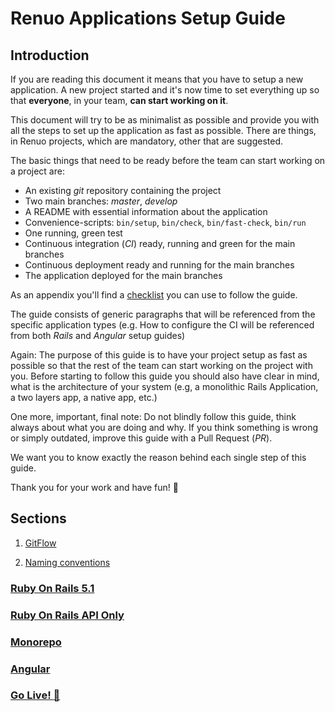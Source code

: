 # Renuo Applications Setup Guide

## Introduction

If you are reading this document it means that you have to setup a new application. 
A new project started and it's now time to set everything up so that **everyone**, in your team, **can start working on it**. 

This document will try to be as minimalist as possible and provide you with all the steps to set up the application as fast as possible. 
There are things, in Renuo projects, which are mandatory, other that are suggested.

The basic things that need to be ready before the team can start working on a project are:
* An existing *git* repository containing the project
* Two main branches: *master*, *develop*
* A README with essential information about the application
* Convenience-scripts: `bin/setup`, `bin/check`, `bin/fast-check`, `bin/run`
* One running, green test
* Continuous integration (*CI*) ready, running and green for the main branches
* Continuous deployment ready and running for the main branches
* The application deployed for the main branches

As an appendix you'll find a [checklist](checklist.md) you can use to follow the guide.

The guide consists of generic paragraphs that will be referenced from the specific application types (e.g. How to configure the CI will be referenced from both *Rails* and *Angular* setup guides)

Again: The purpose of this guide is to have your project setup as fast as possible so that the rest of the team can start working on the project with you.
Before starting to follow this guide you should also have clear in mind, what is the architecture of your system (e.g, a monolithic Rails Application, a two layers app, a native app, etc.)

One more, important, final note: Do not blindly follow this guide, think always about what you are doing and why.
If you think something is wrong or simply outdated, improve this guide with a Pull Request (*PR*).

We want you to know exactly the reason behind each single step of this guide.

Thank you for your work and have fun! :tada:

## Sections

1. [GitFlow](gitflow.md)

2. [Naming conventions](naming_conventions.md)

###  [Ruby On Rails 5.1](ruby_on_rails/README.md)

### [Ruby On Rails API Only](ruby_on_rails_api/README.md)

### [Monorepo](monorepo/README.md)

### [Angular](angular/README.md)

### [Go Live! :tada:](go_live.md)
